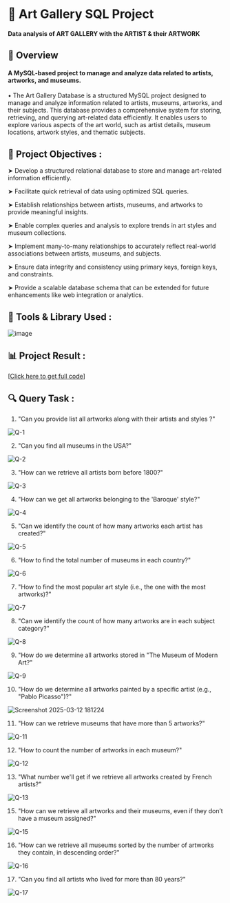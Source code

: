 # 🎨 Art Gallery SQL Project

#### Data analysis of ART GALLERY with the ARTIST & their ARTWORK 

## 📖 Overview

#### A MySQL-based project to manage and analyze data related to artists, artworks, and museums.

• The Art Gallery Database is a structured MySQL project designed to manage and analyze information related to artists, museums, artworks, and their subjects. This database provides a comprehensive system for storing, retrieving, and querying art-related data efficiently. It enables users to explore various aspects of the art world, such as artist details, museum locations, artwork styles, and thematic subjects.

## 📂 Project Objectives :

➤ Develop a structured relational database to store and manage art-related information efficiently.

➤ Facilitate quick retrieval of data using optimized SQL queries.

➤ Establish relationships between artists, museums, and artworks to provide meaningful insights.

➤ Enable complex queries and analysis to explore trends in art styles and museum collections.

➤ Implement many-to-many relationships to accurately reflect real-world associations between artists, museums, and subjects.

➤ Ensure data integrity and consistency using primary keys, foreign keys, and constraints.

➤ Provide a scalable database schema that can be extended for future enhancements like web integration or analytics.

## 🧰 Tools & Library Used :

![image](https://github.com/user-attachments/assets/dc671d71-6054-412f-b5a0-2c8500ad5c48)

## 📊 Project Result : 

[[Click here to get full code](https://github.com/Abhilasha1103/ART_GALLERY_PROJECT_CODE/blob/main/ART%20MUSEUM%20SQL%20PROJECT.sql)]

## 🔍 Query Task :

1. "Can you provide list all artworks along with their artists and styles ?"

![Q-1](https://github.com/user-attachments/assets/98af2c75-789e-4703-8937-134abc57e3df)


2. "Can you find all museums in the USA?"

![Q-2](https://github.com/user-attachments/assets/f8231078-0c38-4d41-8b38-bcbcddc4c74c)


3. "How can we retrieve all artists born before 1800?"

![Q-3](https://github.com/user-attachments/assets/9a539e42-f5af-4677-878e-5391d0ead287)


4. "How can we get all artworks belonging to the 'Baroque' style?"

![Q-4](https://github.com/user-attachments/assets/693132b5-6814-44fd-b0ae-b1375f504afd)


5. "Can we identify the count of how many artworks each artist has created?"

![Q-5](https://github.com/user-attachments/assets/7f3d1d0e-3190-4668-8292-b44163c65500)


6. "How to find the total number of museums in each country?"

![Q-6](https://github.com/user-attachments/assets/0b24f509-af2f-435f-b72e-2283a78aa5c3)


7. "How to find the most popular art style (i.e., the one with the most artworks)?"

![Q-7](https://github.com/user-attachments/assets/2de26a5d-9f62-43ac-a948-e516a2334e43)


8. "Can we identify the count of how many artworks are in each subject category?"

![Q-8](https://github.com/user-attachments/assets/24d267c3-8542-439e-b6d5-63f0bb55f386)


9. "How do we determine all artworks stored in "The Museum of Modern Art?"

![Q-9](https://github.com/user-attachments/assets/a4c66ddc-7248-4ecf-bab8-93d5a726939f)


10. "How do we determine all artworks painted by a specific artist (e.g., "Pablo Picasso")?"

![Screenshot 2025-03-12 181224](https://github.com/user-attachments/assets/853fb10e-326d-44c9-a53f-b2c426a9259b)

11. "How can we retrieve museums that have more than 5 artworks?"

![Q-11](https://github.com/user-attachments/assets/1ad69557-e29e-47ec-a493-49bca21a8c24)


12. "How to count the number of artworks in each museum?"

![Q-12](https://github.com/user-attachments/assets/10497c29-84a9-4c7c-aac0-9e6adc973215)


13. "What number we'll get if we retrieve all artworks created by French artists?"

![Q-13](https://github.com/user-attachments/assets/3749b3b1-f24e-4dd9-acac-8f7a86ba044a)


15. "How can we retrieve all artworks and their museums, even if they don’t have a museum assigned?"

![Q-15](https://github.com/user-attachments/assets/42fb7ead-4073-4075-b6c9-ffc238fba346)


16. "How can we retrieve all museums sorted by the number of artworks they contain, in descending order?"

![Q-16](https://github.com/user-attachments/assets/88550770-95f7-45b4-b572-70305f5e0c1d)


17. "Can you find all artists who lived for more than 80 years?"

![Q-17](https://github.com/user-attachments/assets/da2d0ed3-b9fe-4ef1-a797-a3b03da75151)





